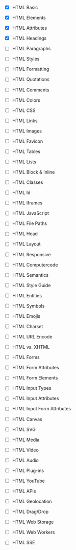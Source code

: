 - [x] HTML Basic
- [x] HTML Elements
- [x] HTML Attributes
- [x] HTML Headings
- [ ] HTML Paragraphs
- [ ] HTML Styles
- [ ] HTML Formatting
- [ ] HTML Quotations
- [ ] HTML Comments
- [ ] HTML Colors
- [ ] HTML CSS
- [ ] HTML Links
- [ ] HTML Images
- [ ] HTML Favicon
- [ ] HTML Tables
- [ ] HTML Lists
- [ ] HTML Block & Inline
- [ ] HTML Classes
- [ ] HTML Id
- [ ] HTML Iframes
- [ ] HTML JavaScript
- [ ] HTML File Paths
- [ ] HTML Head
- [ ] HTML Layout
- [ ] HTML Responsive
- [ ] HTML Computercode
- [ ] HTML Semantics
- [ ] HTML Style Guide
- [ ] HTML Entities
- [ ] HTML Symbols
- [ ] HTML Emojis
- [ ] HTML Charset
- [ ] HTML URL Encode
- [ ] HTML vs. XHTML

- [ ] HTML Forms
- [ ] HTML Form Attributes
- [ ] HTML Form Elements
- [ ] HTML Input Types
- [ ] HTML Input Attributes
- [ ] HTML Input Form Attributes

- [ ] HTML Canvas
- [ ] HTML SVG

- [ ] HTML Media
- [ ] HTML Video
- [ ] HTML Audio
- [ ] HTML Plug-ins
- [ ] HTML YouTube

- [ ] HTML APIs
- [ ] HTML Geolocation
- [ ] HTML Drag/Drop
- [ ] HTML Web Storage
- [ ] HTML Web Workers
- [ ] HTML SSE
